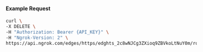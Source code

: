 <!-- Code generated for API Clients. DO NOT EDIT. -->

#### Example Request

```bash
curl \
-X DELETE \
-H "Authorization: Bearer {API_KEY}" \
-H "Ngrok-Version: 2" \
https://api.ngrok.com/edges/https/edghts_2c8wNJCg3ZXioq9ZBVkoLtNuY0m/routes/edghtsrt_2c8wNDJVjjgQYEj3rrtRzs4VMiq/webhook_verification
```
